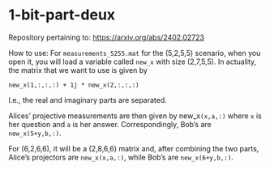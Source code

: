 # 1-bit-part-deux
Repository pertaining to:
https://arxiv.org/abs/2402.02723

How to use:
For `measurements_5255.mat` for the (5,2,5,5) scenario, when you open it, you will load a variable called `new_x` with size (2,7,5,5). In actuality, the matrix that we want to use is given by

`new_x(1,:,:,:) + 1j * new_x(2,:,:,:)`

I.e., the real and imaginary parts are separated.

Alices’ projective measurements are then given by new_x`(x,a,:)` where `x` is her question and `a` is her answer. Correspondingly, Bob’s are `new_x(5+y,b,:)`.

For (6,2,6,6), it will be a (2,8,6,6) matrix and, after combining the two parts, Alice’s projectors are `new_x(x,a,:)`, while Bob’s are `new_x(6+y,b,:)`.
